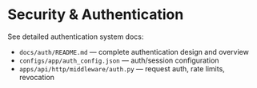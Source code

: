 # Security & Authentication

See detailed authentication system docs:

- `docs/auth/README.md` — complete authentication design and overview
- `configs/app/auth_config.json` — auth/session configuration
- `apps/api/http/middleware/auth.py` — request auth, rate limits, revocation
